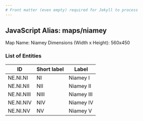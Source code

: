 ```yaml
---
# Front matter (even empty) required for Jekyll to process
---
```


## JavaScript Alias: maps/niamey

Map Name: Niamey
Dimensions (Width x Height): 560x450

### List of Entities

| ID         | Short label | Label      |
| ---------- | ----------- | ---------- |
| NE.NI.NI   | NI          | Niamey I   |
| NE.NI.NII  | NII         | Niamey II  |
| NE.NI.NIII | NIII        | Niamey III |
| NE.NI.NIV  | NIV         | Niamey IV  |
| NE.NI.NV   | NV          | Niamey V   |
